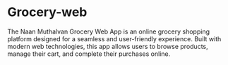 # Grocery-web
The Naan Muthalvan Grocery Web App is an online grocery shopping platform designed for a seamless and user-friendly experience. Built with modern web technologies, this app allows users to browse products, manage their cart, and complete their purchases online.
